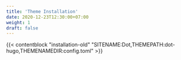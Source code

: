 ```yaml
---
title: 'Theme Installation'
date: 2020-12-23T12:30:00+07:00
weight: 1
draft: false
---
```


{{< contentblock "installation-old" "SITENAME:Dot,THEMEPATH:dot-hugo,THEMENAMEDIR:config.toml" >}}
